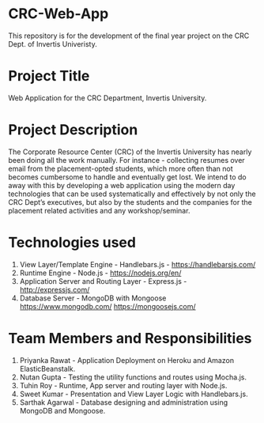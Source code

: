 # CRC-Web-App
This repository is for the development of the final year project on the CRC Dept. of Invertis Univeristy.
 
 # Project Title
Web Application for the CRC Department, Invertis University.
 
 # Project Description 
The Corporate Resource Center (CRC) of the Invertis University has nearly been doing  all the work manually. For instance  - collecting resumes over email from the placement-opted students,  which more often than not becomes cumbersome to handle and eventually get lost. We intend to do away with this by developing a web application using the modern day technologies that can be used systematically and effectively by not only the CRC Dept’s executives, but also by the students and the companies for the placement related activities and any workshop/seminar.
 
 # Technologies used
 1) View Layer/Template Engine - Handlebars.js - https://handlebarsjs.com/
 2) Runtime Engine - Node.js - https://nodejs.org/en/
 3) Application Server and Routing Layer - Express.js - http://expressjs.com/
 4) Database Server - MongoDB with Mongoose https://www.mongodb.com/  https://mongoosejs.com/
 
# Team Members and Responsibilities
 1) Priyanka Rawat -        Application Deployment on Heroku and Amazon ElasticBeanstalk.
 2) Nutan Gupta -           Testing the utility functions and routes using Mocha.js.
 3) Tuhin Roy -             Runtime, App server and routing layer with Node.js.
 4) Sweet Kumar -           Presentation and View Layer Logic with Handlebars.js.
 5) Sarthak Agarwal -       Database designing and administration using MongoDB and Mongoose.

